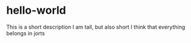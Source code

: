# hello-world
This is a short description
I am tall, but also short
I think that everything belongs in jorts
